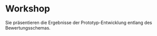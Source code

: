 # Workshop

Sie präsentieren die Ergebnisse der Prototyp-Entwicklung entlang des Bewertungsschemas.
